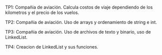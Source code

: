 TP1: Compañia de aviación. Calcula costos de viaje dependiendo de los kilometros y el precio de los vuelos.

TP2: Compañia de aviación. Uso de arrays y ordenamiento de string e int.

TP3: Compañia de aviación. Uso de archivos de texto y binario, uso de LinkedList.

TP4: Creacion de LinkedList y sus funciones.
